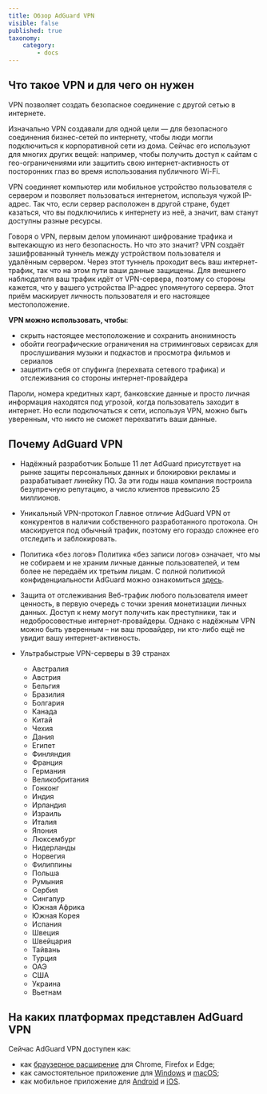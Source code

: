 ```yaml
---
title: Обзор AdGuard VPN
visible: false 
published: true
taxonomy:
    category:
        - docs
---
```

## Что такое VPN и для чего он нужен
VPN позволяет создать безопасное соединение с другой сетью в интернете. 

Изначально VPN создавали для одной цели — для безопасного соединения бизнес-сетей по интернету, чтобы люди могли подключиться к корпоративной сети из дома. Сейчас его используют для многих других вещей: например, чтобы получить доступ к сайтам с гео-ограничениями или защитить свою интернет-активность от посторонних глаз во время использования публичного Wi-Fi.

VPN соединяет компьютер или мобильное устройство пользователя с сервером и позволяет пользоваться интернетом, используя чужой IP-адрес. Так что, если сервер расположен в другой стране, будет казаться, что вы подключились к интернету из неё, а значит, вам станут доступны разные ресурсы.

Говоря о VPN, первым делом упоминают шифрование трафика и вытекающую из него безопасность. Но что это значит? VPN создаёт зашифрованный туннель между устройством пользователя и удалённым сервером. Через этот туннель проходит весь ваш интернет-трафик, так что на этом пути ваши данные защищены. Для внешнего наблюдателя ваш трафик идёт от VPN-сервера, поэтому со стороны кажется, что у вашего устройства IP-адрес упомянутого сервера. Этот приём маскирует личность пользователя и его настоящее местоположение.

**VPN можно использовать, чтобы**:
 
- скрыть настоящее местоположение и сохранить анонимность
- обойти географические ограничения на стриминговых сервисах для прослушивания музыки и подкастов и просмотра фильмов и сериалов
- защитить себя от спуфинга (перехвата сетевого трафика) и отслеживания со стороны интернет-провайдера

Пароли, номера кредитных карт, банковские данные и просто личная информация находятся под угрозой, когда пользователь заходит в интернет. Но если подключаться к сети, используя VPN, можно быть уверенным, что никто не сможет перехватить ваши данные.
 
## Почему AdGuard VPN
* Надёжный разработчик
Больше 11 лет AdGuard присутствует на рынке защиты персональных данных и блокировки рекламы и разрабатывает линейку ПО. За эти годы наша компания построила безупречную репутацию, а число клиентов превысило 25 миллионов.

* Уникальный VPN-протокол
Главное отличие AdGuard VPN от конкурентов в наличии собственного разработанного протокола. Он маскируется под обычный трафик, поэтому его гораздо сложнее его отследить и заблокировать.

* Политика «без логов»
Политика «без записи логов» означает, что мы не собираем и не храним личные данные пользователей, и тем более не передаём их третьим лицам. С полной политикой конфиденциальности AdGuard можно ознакомиться [здесь](https://adguard.com/ru/privacy.html).

* Защита от отслеживания
Веб-трафик любого пользователя имеет ценность, в первую очередь с точки зрения монетизации личных данных. Доступ к нему могут получить как преступники, так и недобросовестные интернет-провайдеры. Однако с надёжным VPN можно быть уверенным – ни ваш провайдер, ни кто-либо ещё не увидит вашу интернет-активность.
  
* Ультрабыстрые VPN-серверы в 39 странах

	- Австралия
	- Австрия
	- Бельгия
	- Бразилия
	- Болгария
	- Канада
	- Китай
	- Чехия
	- Дания
	- Египет
	- Финляндия
	- Франция
	- Германия
	- Великобритания
	- Гонконг
	- Индия
	- Ирландия
	- Израиль
	- Италия
	- Япония
	- Люксембург
	- Нидерланды
	- Норвегия
	- Филиппины
	- Польша
	- Румыния
	- Сербия
	- Сингапур
	- Южная Африка
	- Южная Корея
	- Испания
	- Швеция
	- Швейцария
	- Тайвань
	- Турция
	- ОАЭ
	- США
	- Украина
	- Вьетнам

## На каких платформах представлен AdGuard VPN

Сейчас AdGuard VPN доступен как:

- как [браузерное расширение](https://adguard-vpn.com/browser-extension/overview.html) для Chrome, Firefox и Edge;
- как самостоятельное приложение для [Windows](https://adguard-vpn.com/windows/overview.html) и [macOS](https://adguard-vpn.com/mac/overview.html);
- как мобильное приложение для [Android](https://adguard-vpn.com/android/overview.html) и [iOS](https://adguard-vpn.com/ios/overview.html).
